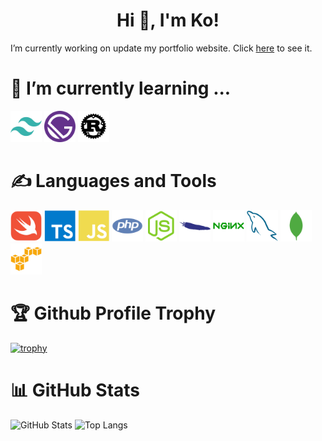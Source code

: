 <!--
### Hi there 👋
**Ko1103/Ko1103** is a ✨ _special_ ✨ repository because its `README.md` (this file) appears on your GitHub profile.

Here are some ideas to get you started:

- 🔭 I’m currently working on ...
- 🌱 I’m currently learning ...
- 👯 I’m looking to collaborate on ...
- 🤔 I’m looking for help with ...
- 💬 Ask me about ...
- 📫 How to reach me: ...
- 😄 Pronouns: ...
- ⚡ Fun fact: ...
-->

<h1 align="center"> Hi 👋, I'm Ko! </h1>

<p>I’m currently working on update my portfolio website. Click <a href="https://ko-yamaura.com" target="_blank">here</a> to see it.</p>

<h1>🌱 I’m currently learning ... </h1>
<a href="https://tailwindcss.com" target="_black"> <img src="https://raw.githubusercontent.com/devicons/devicon/master/icons/tailwindcss/tailwindcss-plain.svg" alt="tailwindcss" width="50" height="50"></a>
<a href="https://www.gatsbyjs.com" target="_black"> <img src="https://raw.githubusercontent.com/devicons/devicon/master/icons/gatsby/gatsby-plain.svg" alt="gatsby" width="50" height="50"></a>
<a href="https://www.rust-lang.org" target="_black"> <img src="https://raw.githubusercontent.com/devicons/devicon/master/icons/rust/rust-plain.svg" alt="rust" width="50" height="50"></a>

<h1>✍️ Languages and Tools</h1>
<a href="https://developer.apple.com/swift" target="_black"> <img src="https://raw.githubusercontent.com/devicons/devicon/master/icons/swift/swift-original.svg" alt="swift" width="50" height="50"></a>
<a href="https://www.typescriptlang.org" target="_black"> <img src="https://raw.githubusercontent.com/devicons/devicon/master/icons/typescript/typescript-plain.svg" alt="typescript" width="50" height="50"></a>
<a href="https://developer.mozilla.org/en-US/docs/Web/JavaScript" target="_black"> <img src="https://raw.githubusercontent.com/devicons/devicon/master/icons/javascript/javascript-plain.svg" alt="javascript" width="50" height="50"></a>
<a href="https://www.php.net" target="_black"> <img src="https://raw.githubusercontent.com/devicons/devicon/master/icons/php/php-plain.svg" alt="php" width="50" height="50"></a>
<a href="https://nodejs.org/en" target="_black"> <img src="https://raw.githubusercontent.com/devicons/devicon/master/icons/nodejs/nodejs-plain.svg" alt="nodejs" width="50" height="50"></a>
<a href="https://httpd.apache.org" target="_black"> <img src="https://raw.githubusercontent.com/devicons/devicon/master/icons/apache/apache-plain.svg" alt="apache" width="50" height="50"></a>
<a href="https://www.nginx.com" target="_black"> <img src="https://raw.githubusercontent.com/devicons/devicon/master/icons/nginx/nginx-original.svg" alt="nginx" width="50" height="50"></a>
<a href="https://www.mysql.com" target="_black"> <img src="https://raw.githubusercontent.com/devicons/devicon/master/icons/mysql/mysql-plain.svg" alt="mysql" width="50" height="50"></a>
<a href="https://www.mongodb.com" target="_black"> <img src="https://raw.githubusercontent.com/devicons/devicon/master/icons/mongodb/mongodb-plain.svg" alt="mongodb" width="50" height="50"></a>
<a href="https://aws.amazon.com/" target="_black"> <img src="https://raw.githubusercontent.com/devicons/devicon/master/icons/amazonwebservices/amazonwebservices-original.svg" alt="amazonwebservice" width="50" height="50"></a>

<h1>🏆 Github Profile Trophy</h1>

[![trophy](https://github-profile-trophy.vercel.app/?username=Ko1103&theme=onedark)](https://github.com/Ko1103)


<h1>📊 GitHub Stats </h1>

![GitHub Stats](https://github-readme-stats.vercel.app/api?username=Ko1103&count_private=true&include_all_commits=true)
![Top Langs](https://github-readme-stats.vercel.app/api/top-langs/?username=Ko1103&layout=compact)
